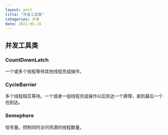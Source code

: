 ```yaml
---
layout: post
title: "并发工具类"
categories: 并发
date: 2021-05-24
---
```


## 并发工具类

### CountDownLatch
一个或多个线程等待其他线程完成操作。

### CycleBarrier
多个线程相互等待。一个或者一组线程完成操作以后到达一个屏障，直到最后一个也到达。

### Semephere
信号量。控制同时访问资源的线程数量。
